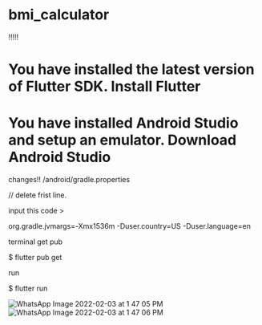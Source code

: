 # bmi_calculator

!!!!!
# You have installed the latest version of Flutter SDK. Install Flutter

# You have installed Android Studio and setup an emulator. Download Android Studio

changes!!
/android/gradle.properties

// delete frist line.

input this code > 

org.gradle.jvmargs=-Xmx1536m -Duser.country=US -Duser.language=en

terminal
get pub 

$ flutter pub get

run 

$ flutter run





















![WhatsApp Image 2022-02-03 at 1 47 05 PM](https://user-images.githubusercontent.com/66554769/106717940-5ec9b580-6626-11eb-8911-a0c24de867cc.jpeg)
![WhatsApp Image 2022-02-03 at 1 47 06 PM](https://user-images.githubusercontent.com/66554769/106717941-5f624c00-6626-11eb-8575-694ffa55ac62.jpeg)

